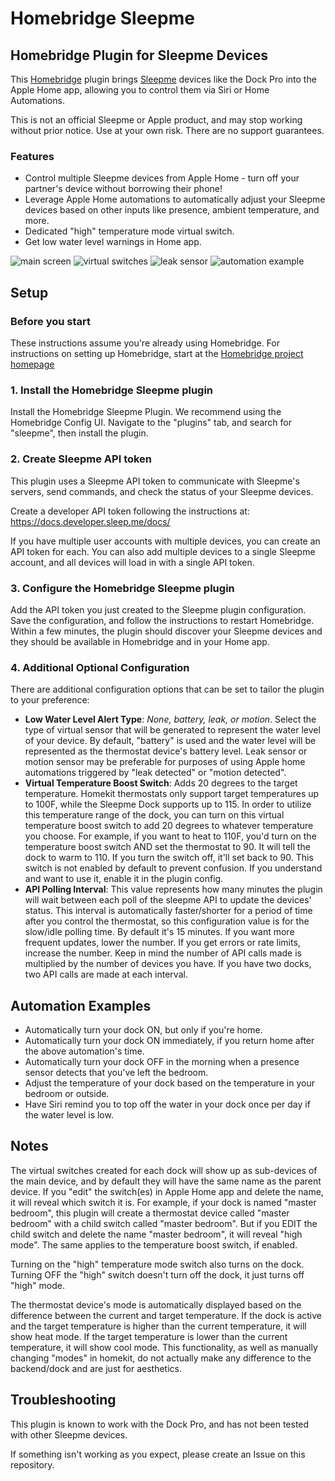 # Homebridge Sleepme
## Homebridge Plugin for Sleepme Devices

This [Homebridge](https://homebridge.io/) plugin brings [Sleepme](https://sleep.me/) devices like the Dock Pro into the Apple Home app, allowing you to control them via Siri or Home Automations.

This is not an official Sleepme or Apple product, and may stop working without prior notice. Use at your own risk. There are no support guarantees.

### Features

* Control multiple Sleepme devices from Apple Home - turn off your partner's device without borrowing their phone!
* Leverage Apple Home automations to automatically adjust your Sleepme devices based on other inputs like presence, ambient temperature, and more.
* Dedicated "high" temperature mode virtual switch.
* Get low water level warnings in Home app.

![main screen](https://i.imgur.com/B1jF4X2.png) ![virtual switches](https://i.imgur.com/XCS6fLT.png) ![leak sensor](https://i.imgur.com/Rkxw1OK.png) ![automation example](https://i.imgur.com/hUdXZ1C.png)

## Setup

### Before you start

These instructions assume you're already using Homebridge.
For instructions on setting up Homebridge, start at the [Homebridge project homepage](https://homebridge.io/)

### 1. Install the Homebridge Sleepme plugin

Install the Homebridge Sleepme Plugin. We recommend using the Homebridge Config UI. Navigate to the "plugins" tab, and search for "sleepme", then install the plugin.

### 2. Create Sleepme API token 
This plugin uses a Sleepme API token to communicate with Sleepme's servers, send commands, and check the status of your Sleepme devices.

Create a developer API token following the instructions at: https://docs.developer.sleep.me/docs/

If you have multiple user accounts with multiple devices, you can create an API token for each. You can also add multiple devices to a single Sleepme account, and all devices will load in with a single API token.

### 3. Configure the Homebridge Sleepme plugin 

Add the API token you just created to the Sleepme plugin configuration. Save the configuration, and follow the instructions to restart Homebridge. Within a few minutes, the plugin should discover your Sleepme devices and they should be available in Homebridge and in your Home app.

### 4. Additional Optional Configuration 

There are additional configuration options that can be set to tailor the plugin to your preference:

* **Low Water Level Alert Type**: _None, battery, leak, or motion_. Select the type of virtual sensor that will be generated to represent the water level of your device. By default, "battery" is used and the water level will be represented as the thermostat device's battery level. Leak sensor or motion sensor may be preferable for purposes of using Apple home automations triggered by "leak detected" or "motion detected".
* **Virtual Temperature Boost Switch**: Adds 20 degrees to the target temperature. Homekit thermostats only support target temperatures up to 100F, while the Sleepme Dock supports up to 115. In order to utilize this temperature range of the dock, you can turn on this virtual temperature boost switch to add 20 degrees to whatever temperature you choose. For example, if you want to heat to 110F, you'd turn on the temperature boost switch AND set the thermostat to 90. It will tell the dock to warm to 110. If you turn the switch off, it'll set back to 90. This switch is not enabled by default to prevent confusion. If you understand and want to use it, enable it in the plugin config.
* **API Polling Interval**: This value represents how many minutes the plugin will wait between each poll of the sleepme API to update the devices' status. This interval is automatically faster/shorter for a period of time after you control the thermostat, so this configuration value is for the slow/idle polling time. By default it's 15 minutes. If you want more frequent updates, lower the number. If you get errors or rate limits, increase the number. Keep in mind the number of API calls made is multiplied by the number of devices you have. If you have two docks, two API calls are made at each interval.

## Automation Examples

* Automatically turn your dock ON, but only if you're home.
* Automatically turn your dock ON immediately, if you return home after the above automation's time.
* Automatically turn your dock OFF in the morning when a presence sensor detects that you've left the bedroom.
* Adjust the temperature of your dock based on the temperature in your bedroom or outside.
* Have Siri remind you to top off the water in your dock once per day if the water level is low.

## Notes

The virtual switches created for each dock will show up as sub-devices of the main device, and by default they will have the same name as the parent device. If you "edit" the switch(es) in Apple Home app and delete the name, it will reveal which switch it is. For example, if your dock is named "master bedroom", this plugin will create a thermostat device called "master bedroom" with a child switch called "master bedroom". But if you EDIT the child switch and delete the name "master bedroom", it will reveal "high mode". The same applies to the temperature boost switch, if enabled.

Turning on the "high" temperature mode switch also turns on the dock. Turning OFF the "high" switch doesn't turn off the dock, it just turns off "high" mode.

The thermostat device's mode is automatically displayed based on the difference between the current and target temperature. If the dock is active and the target temperature is higher than the current temperature, it will show heat mode. If the target temperature is lower than the current temperature, it will show cool mode. This functionality, as well as manually changing "modes" in homekit, do not actually make any difference to the backend/dock and are just for aesthetics.

## Troubleshooting

This plugin is known to work with the Dock Pro, and has not been tested with other Sleepme devices.

If something isn't working as you expect, please create an Issue on this repository.
